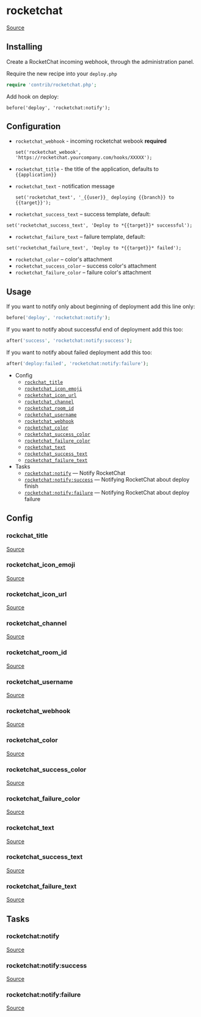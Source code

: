 <!-- DO NOT EDIT THIS FILE! -->
<!-- Instead edit contrib/rocketchat.php -->
<!-- Then run bin/docgen -->

# rocketchat

[Source](/contrib/rocketchat.php)


## Installing

Create a RocketChat incoming webhook, through the administration panel.

Require the new recipe into your `deploy.php`

```php
require 'contrib/rocketchat.php';
```

Add hook on deploy:

```
before('deploy', 'rocketchat:notify');
```

## Configuration

 - `rocketchat_webhook` - incoming rocketchat webook **required**
   ```
   set('rocketchat_webook', 'https://rocketchat.yourcompany.com/hooks/XXXXX');
   ```

 - `rocketchat_title` - the title of the application, defaults to `{{application}}`
 - `rocketchat_text` - notification message
   ```
   set('rocketchat_text', '_{{user}}_ deploying {{branch}} to {{target}}');
   ```

 - `rocketchat_success_text` – success template, default:
  ```
  set('rocketchat_success_text', 'Deploy to *{{target}}* successful');
  ```
 - `rocketchat_failure_text` – failure template, default:
  ```
  set('rocketchat_failure_text', 'Deploy to *{{target}}* failed');
  ```

 - `rocketchat_color` – color's attachment
 - `rocketchat_success_color` – success color's attachment
 - `rocketchat_failure_color` – failure color's attachment

## Usage

If you want to notify only about beginning of deployment add this line only:

```php
before('deploy', 'rocketchat:notify');
```

If you want to notify about successful end of deployment add this too:

```php
after('success', 'rocketchat:notify:success');
```

If you want to notify about failed deployment add this too:

```php
after('deploy:failed', 'rocketchat:notify:failure');
```



* Config
  * [`rockchat_title`](#rockchat_title)
  * [`rocketchat_icon_emoji`](#rocketchat_icon_emoji)
  * [`rocketchat_icon_url`](#rocketchat_icon_url)
  * [`rocketchat_channel`](#rocketchat_channel)
  * [`rocketchat_room_id`](#rocketchat_room_id)
  * [`rocketchat_username`](#rocketchat_username)
  * [`rocketchat_webhook`](#rocketchat_webhook)
  * [`rocketchat_color`](#rocketchat_color)
  * [`rocketchat_success_color`](#rocketchat_success_color)
  * [`rocketchat_failure_color`](#rocketchat_failure_color)
  * [`rocketchat_text`](#rocketchat_text)
  * [`rocketchat_success_text`](#rocketchat_success_text)
  * [`rocketchat_failure_text`](#rocketchat_failure_text)
* Tasks
  * [`rocketchat:notify`](#rocketchat:notify) — Notify RocketChat
  * [`rocketchat:notify:success`](#rocketchat:notify:success) — Notifying RocketChat about deploy finish
  * [`rocketchat:notify:failure`](#rocketchat:notify:failure) — Notifying RocketChat about deploy failure

## Config
### rockchat_title
[Source](/contrib/rocketchat.php#L70)



### rocketchat_icon_emoji
[Source](/contrib/rocketchat.php#L74)



### rocketchat_icon_url
[Source](/contrib/rocketchat.php#L75)



### rocketchat_channel
[Source](/contrib/rocketchat.php#L77)



### rocketchat_room_id
[Source](/contrib/rocketchat.php#L78)



### rocketchat_username
[Source](/contrib/rocketchat.php#L79)



### rocketchat_webhook
[Source](/contrib/rocketchat.php#L80)



### rocketchat_color
[Source](/contrib/rocketchat.php#L82)



### rocketchat_success_color
[Source](/contrib/rocketchat.php#L83)



### rocketchat_failure_color
[Source](/contrib/rocketchat.php#L84)



### rocketchat_text
[Source](/contrib/rocketchat.php#L86)



### rocketchat_success_text
[Source](/contrib/rocketchat.php#L87)



### rocketchat_failure_text
[Source](/contrib/rocketchat.php#L88)




## Tasks
### rocketchat:notify
[Source](/contrib/rocketchat.php#L91)



### rocketchat:notify:success
[Source](/contrib/rocketchat.php#L121)



### rocketchat:notify:failure
[Source](/contrib/rocketchat.php#L151)



